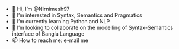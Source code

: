 - 👋 Hi, I’m @Nirnimesh97
- 👀 I’m interested in Syntax, Semantics and Pragmatics
- 🌱 I’m currently learning Python and NLP
- 💞️ I’m looking to collaborate on the modelling of Syntax-Semantics interface of Bangla Language
- 📫 How to reach me: e-mail me

<!---
Nirnimesh97/Nirnimesh97 is a ✨ special ✨ repository because its `README.md` (this file) appears on your GitHub profile.
You can click the Preview link to take a look at your changes.
--->
